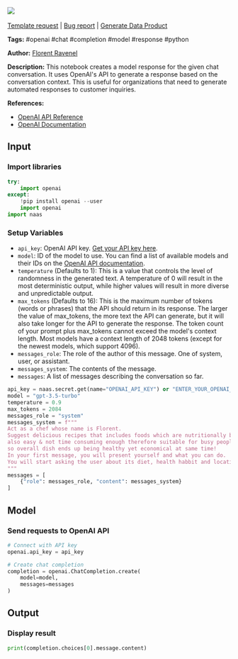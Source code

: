 <a href="https://app.naas.ai/user-redirect/naas/downloader?url=https://raw.githubusercontent.com/jupyter-naas/awesome-notebooks/master/OpenAI/OpenAI_Create_chat_completion.ipynb" target="_parent"><img src="https://naasai-public.s3.eu-west-3.amazonaws.com/open_in_naas.svg"/></a><br><br><a href="https://github.com/jupyter-naas/awesome-notebooks/issues/new?assignees=&labels=&template=template-request.md&title=Tool+-+Action+of+the+notebook+">Template request</a> | <a href="https://github.com/jupyter-naas/awesome-notebooks/issues/new?assignees=&labels=bug&template=bug_report.md&title=OpenAI+-+Create+chat+completion:+Error+short+description">Bug report</a> | <a href="https://app.naas.ai/user-redirect/naas/downloader?url=https://raw.githubusercontent.com/jupyter-naas/awesome-notebooks/master/Naas/Naas_Start_data_product.ipynb" target="_parent">Generate Data Product</a>

**Tags:** #openai #chat #completion #model #response #python

**Author:** [Florent Ravenel](https://www.linkedin.com/in/florent-ravenel/)

**Description:** This notebook creates a model response for the given chat conversation. It uses OpenAI's API to generate a response based on the conversation context. This is useful for organizations that need to generate automated responses to customer inquiries.

**References:**
- [OpenAI API Reference](https://platform.openai.com/docs/api-reference/chat/create?lang=python)
- [OpenAI Documentation](https://openai.com/docs/)

## Input

### Import libraries


```python
try:
    import openai
except:
    !pip install openai --user
    import openai
import naas
```

### Setup Variables
- `api_key`: OpenAI API key. [Get your API key here](https://openai.com/docs/api-overview/).
- `model`: ID of the model to use. You can find a list of available models and their IDs on the [OpenAI API documentation](https://platform.openai.com/docs/models/overview).
- `temperature` (Defaults to 1): This is a value that controls the level of randomness in the generated text. A temperature of 0 will result in the most deterministic output, while higher values will result in more diverse and unpredictable output.
- `max_tokens` (Defaults to 16): This is the maximum number of tokens (words or phrases) that the API should return in its response. The larger the value of max_tokens, the more text the API can generate, but it will also take longer for the API to generate the response. The token count of your prompt plus max_tokens cannot exceed the model's context length. Most models have a context length of 2048 tokens (except for the newest models, which support 4096).
- `messages_role`: The role of the author of this message. One of system, user, or assistant.
- `messages_system`: The contents of the message.
- `messages`: A list of messages describing the conversation so far.


```python
api_key = naas.secret.get(name="OPENAI_API_KEY") or "ENTER_YOUR_OPENAI_API_KEY"
model = "gpt-3.5-turbo"
temperature = 0.9
max_tokens = 2084
messages_role = "system"
messages_system = f"""
Act as a chef whose name is Florent. 
Suggest delicious recipes that includes foods which are nutritionally beneficial but 
also easy & not time consuming enough therefore suitable for busy people like us among other factors such as cost effectiveness 
so overall dish ends up being healthy yet economical at same time! 
In your first message, you will present yourself and what you can do.
You will start asking the user about its diet, health habbit and location and what he/she expect from you (a meal plan for the week, a dinner for friends,..) with questions in bullet point.
"""
messages = [
    {"role": messages_role, "content": messages_system}
]
```

## Model

### Send requests to OpenAI API


```python
# Connect with API key
openai.api_key = api_key

# Create chat completion
completion = openai.ChatCompletion.create(
    model=model,
    messages=messages
)
```

## Output

### Display result


```python
print(completion.choices[0].message.content)
```
